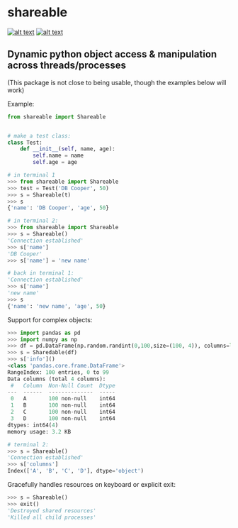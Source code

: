 shareable
===========================
[![alt text](https://img.shields.io/badge/pypi-0.2.a0-blue)](https://pypi.org/project/shareable) [![alt text](https://img.shields.io/badge/license-MIT-green)](https://github.com/greysonlalonde/shareable/blob/main/LICENSE)
 
Dynamic python object access & manipulation across threads/processes
---
 (This package is not close to being usable, though the examples below will work)
  
Example:

```python
from shareable import Shareable


# make a test class:
class Test:
    def __init__(self, name, age):
        self.name = name
        self.age = age

# in terminal 1
>>> from shareable import Shareable
>>> test = Test('DB Cooper', 50)
>>> s = Shareable(t)
>>> s
{'name': 'DB Cooper', 'age', 50}

# in terminal 2: 
>>> from shareable import Shareable
>>> s = Shareable()
'Connection established'
>>> s['name']
'DB Cooper'
>>> s['name'] = 'new name'

# back in terminal 1:
'Connection established'
>>> s['name']
'new name'
>>> s
{'name': 'new name', 'age', 50}
```

Support for complex objects:
```python
>>> import pandas as pd
>>> import numpy as np
>>> df = pd.DataFrame(np.random.randint(0,100,size=(100, 4)), columns=list('ABCD'))
>>> s = Sharedable(df)
>>> s['info']()
<class 'pandas.core.frame.DataFrame'>
RangeIndex: 100 entries, 0 to 99
Data columns (total 4 columns):
 #   Column  Non-Null Count  Dtype
---  ------  --------------  -----
 0   A       100 non-null    int64
 1   B       100 non-null    int64
 2   C       100 non-null    int64
 3   D       100 non-null    int64
dtypes: int64(4)
memory usage: 3.2 KB

# terminal 2:
>>> s = Shareable()
'Connection established'
>>> s['columns']
Index(['A', 'B', 'C', 'D'], dtype='object')
```

Gracefully handles resources on keyboard or explicit exit:
```python
>>> s = Shareable()
>>> exit()
'Destroyed shared resources'
'Killed all child processes'
```
